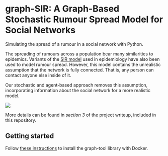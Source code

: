 # graph-SIR: A Graph-Based Stochastic Rumour Spread Model for Social Networks

Simulating the spread of a rumour in a social network with Python.

The spreading of rumours across a population bear many similarities to epidemics. Variants of the [SIR model](https://en.wikipedia.org/wiki/Compartmental_models_in_epidemiology#The_SIR_model) used in epidemiology have also been used to model rumour spread. However, this model contains the unrealistic assumption that the network is fully connected. That is, any person can contact anyone else inside of it.

Our stochastic and agent-based approach removes this assumption, incorporating information about the social network for a more realistic model.

![](sir_visualization.gif)

More details can be found in *section 3* of the project writeup, included in this repository.

## Getting started

Follow [these instructions](https://git.skewed.de/count0/graph-tool/wikis/installation-instructions#installing-using-docker) to install the graph-tool library with Docker.